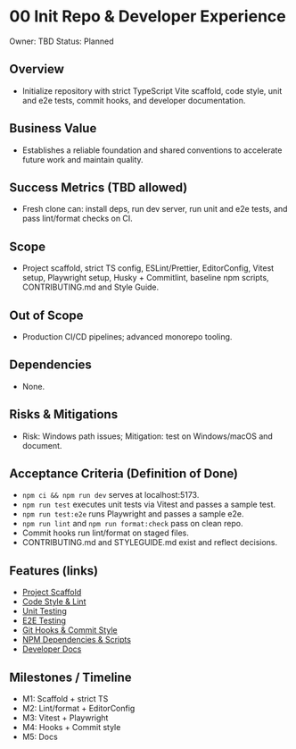 # 00 Init Repo & Developer Experience

Owner: TBD
Status: Planned

## Overview

- Initialize repository with strict TypeScript Vite scaffold, code style, unit and e2e tests, commit hooks, and developer documentation.

## Business Value

- Establishes a reliable foundation and shared conventions to accelerate future work and maintain quality.

## Success Metrics (TBD allowed)

- Fresh clone can: install deps, run dev server, run unit and e2e tests, and pass lint/format checks on CI.

## Scope

- Project scaffold, strict TS config, ESLint/Prettier, EditorConfig, Vitest setup, Playwright setup, Husky + Commitlint, baseline npm scripts, CONTRIBUTING.md and Style Guide.

## Out of Scope

- Production CI/CD pipelines; advanced monorepo tooling.

## Dependencies

- None.

## Risks & Mitigations

- Risk: Windows path issues; Mitigation: test on Windows/macOS and document.

## Acceptance Criteria (Definition of Done)

- `npm ci && npm run dev` serves at localhost:5173.
- `npm run test` executes unit tests via Vitest and passes a sample test.
- `npm run test:e2e` runs Playwright and passes a sample e2e.
- `npm run lint` and `npm run format:check` pass on clean repo.
- Commit hooks run lint/format on staged files.
- CONTRIBUTING.md and STYLEGUIDE.md exist and reflect decisions.

## Features (links)

- [Project Scaffold](./features/project-scaffold/feature.md)
- [Code Style & Lint](./features/code-style-and-lint/feature.md)
- [Unit Testing](./features/unit-testing/feature.md)
- [E2E Testing](./features/e2e-testing/feature.md)
- [Git Hooks & Commit Style](./features/git-hooks-and-commit-style/feature.md)
- [NPM Dependencies & Scripts](./features/npm-dependencies/feature.md)
- [Developer Docs](./features/developer-docs/feature.md)

## Milestones / Timeline

- M1: Scaffold + strict TS
- M2: Lint/format + EditorConfig
- M3: Vitest + Playwright
- M4: Hooks + Commit style
- M5: Docs
